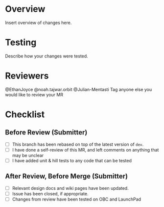 # Overview
Insert overview of changes here.

# Testing
Describe how your changes were tested.

# Reviewers
@EthanJoyce @noah.tajwar.orbit @Julian-Mentasti
Tag anyone else you would like to review your MR

# Checklist

## Before Review (Submitter)
* [ ] This branch has been rebased on top of the latest version of `dev`.
* [ ] I have done a self-review of this MR, and left comments on anything that may be unclear
* [ ] I have added unit & hill tests to any code that can be tested

## After Review, Before Merge (Submitter)
* [ ] Relevant design docs and wiki pages have been updated.
* [ ] Issue has been closed, if appropriate.
* [ ] Changes from review have been tested on OBC and LaunchPad
